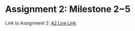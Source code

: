 # Assignment 2: Milestone 2~5
Link to Assignment 2: [A2 Live Link](https://comp-3512-w22-team-03.herokuapp.com/)
